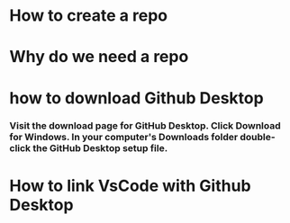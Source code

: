 # How to create a repo

# Why do we need a repo

# how to download Github Desktop
### Visit the download page for GitHub Desktop. Click Download for Windows. In your computer's Downloads folder double-click the GitHub Desktop setup file.

# How to link VsCode with Github Desktop
